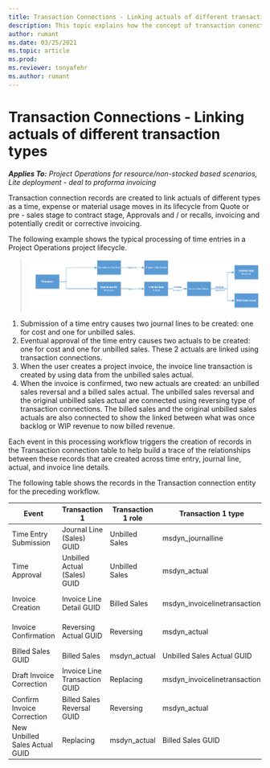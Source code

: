 ```yaml
---
title: Transaction Connections - Linking actuals of different transaction types
description: This topic explains how the concept of transaction conenctions is used to link actuals of different types to help tracking profitability, billing backlog and billed versus unbilled revenue calculations.
author: rumant
ms.date: 03/25/2021
ms.topic: article
ms.prod:
ms.reviewer: tonyafehr 
ms.author: rumant
---
```


# Transaction Connections - Linking actuals of different transaction types

_**Applies To:** Project Operations for resource/non-stocked based scenarios, Lite deployment - deal to proforma invoicing_

Transaction connection records are created to link actuals of different types as a time, expense or material usage moves in its lifecycle from Quote or pre - sales stage to contract stage, Approvals and / or recalls, invoicing and potentially credit or corrective invoicing.

The following example shows the typical processing of time entries in a Project Operations project lifecycle.

> ![Processing time entires in Project Operations.](media/basic-guide-17.png)
 
1. Submission of a time entry causes two journal lines to be created: one for cost and one for unbilled sales. 
2. Eventual approval of the time entry causes two actuals to be created: one for cost and one for unbilled sales. These 2 actuals are linked using transaction connections.
3. When the user creates a project invoice, the invoice line transaction is created by using data from the unbilled sales actual.
4. When the invoice is confirmed, two new actuals are created: an unbilled sales reversal and a billed sales actual. The unbilled sales reversal and the original unbilled sales actual are connected using reversing type of transaction connections. The billed sales and the original unbilled sales actuals are also connected to show the linked between what was once backlog or WIP revenue to now billed revenue.   

Each event in this processing workflow triggers the creation of records in the Transaction connection table to help build a trace of the relationships between these records that are created across time entry, journal line, actual, and invoice line details.

The following table shows the records in the Transaction connection entity for the preceding workflow.

| Event                   |Transaction 1           |Transaction 1 role |Transaction 1 type          | Transaction 2                | Transaction 2 role | Transaction 2 type |
|-------------------------|-------------------------|-----------------|-----------------------------|------------------------------|--------------------|--------------------|
| Time Entry Submission   | Journal Line (Sales) GUID     | Unbilled Sales     | msdyn_journalline            | Journal Line (cost) GUID     | Cost               | msdyn_journalline  |
| Time Approval           | Unbilled Actual (Sales) GUID  | Unbilled Sales     | msdyn_actual                 | Cost Actual(cost) GUID       | Cost               | msdyn_actual       |
| Invoice Creation        | Invoice Line Detail GUID      | Billed Sales       | msdyn_invoicelinetransaction | Unbilled Sales Actual GUID   | Unbilled Sales     | msdyn_actual       |
| Invoice Confirmation    | Reversing Actual GUID         | Reversing          | msdyn_actual                 | Original unbilled sales GUID | Original           | msdyn_actual       |
| Billed Sales GUID       | Billed Sales                  | msdyn_actual       | Unbilled Sales Actual GUID   | Unbilled Sales               | msdyn_actual       |                    |
| Draft Invoice Correction  | Invoice Line Transaction GUID | Replacing          | msdyn_invoicelinetransaction | Billed Sales GUID            | Original           | msdyn_actual       |
| Confirm Invoice Correction     | Billed Sales Reversal GUID    | Reversing          | msdyn_actual                 | Billed Sales GUID            | Original           | msdyn_actual       |
| New Unbilled Sales Actual GUID | Replacing                     | msdyn_actual       | Billed Sales GUID            | Original                     | msdyn_actual       |                    |
